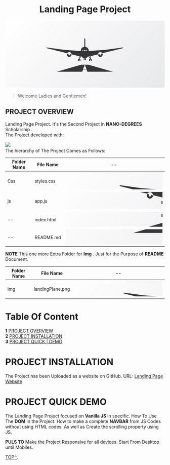 <!-- # **Landing** Page Project -->

<h1 style="text-align:center" id="landing-page-project">Landing Page Project</h1>

![!](/img/landingPlane.png "Landing Page Project")

> Welcome Ladies and Gentlemen!

## PROJECT OVERVIEW

Landing Page Project. It's the Second Project in **NANO-DEGREES** Scholarship .<br>
The Project developed with:

[![](https://skillicons.dev/icons?i=html,css,js)](https://skillicons.dev)<br>
The hierarchy of The Project Comes as Follows:

| Folder Name | File Name  | --                                        |
| ----------- | ---------- | ----------------------------------------- |
| Css         | styles.css | ![!](/img/M2.jpeg "Landing Page Project") |
| js          | app.js     | ![!](/img/M3.jpeg "Landing Page Project") |
| --          | index.html | ![!](/img/M4.jpeg "Landing Page Project") |
| --          | README.md  | ![!](/img/M5.jpeg "Landing Page Project") |

**NOTE** This one more Extra Folder for **Img** .
Just for the Purpose of **README** Document.

| Folder Name | File Name        | --                                        |
| ----------- | ---------------- | ----------------------------------------- |
| img         | landingPlane.png | ![!](/img/M2.jpeg "Landing Page Project") |

# Table Of Content

**1** [PROJECT OVERVIEW](#project-overview "Goto heading-1")<br>
**2** [PROJECT INSTALLATION](#project-installation "Goto heading-1")<br>
**3** [PROJECT QUICK | DEMO](#project-quick-demo "Goto heading-1")

<!-- - Quick Demo
- Project Installation -->

# PROJECT INSTALLATION

The Project has been Uploaded as a website on GitHub. URL: [Landing Page Website](https://github.com/Mariya-9/landing-page.github.io "Goto Landing Page Website")

# PROJECT QUICK DEMO

The Landing Page Project focused on **Vanilla JS** in specific. How To Use The **DOM** in the Project. How to make a complete **NAVBAR** from JS Codes without using HTML codes. As well as Create the scrolling property using JS.

**PULS TO** Make the Project Responsive for all devices. Start From Desktop until Mobiles.

[TOP<kbd>⌃</kbd>](#landing-page-project).
